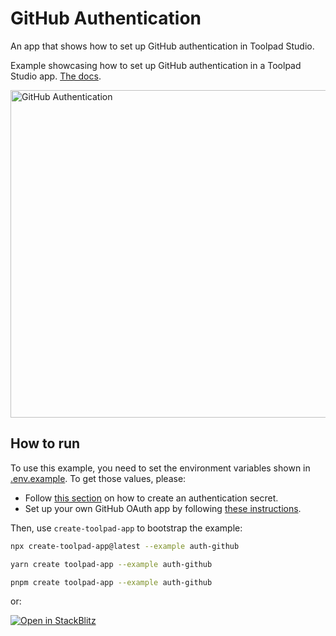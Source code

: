 # GitHub Authentication

<p class="description">An app that shows how to set up GitHub authentication in Toolpad Studio.</p>

Example showcasing how to set up GitHub authentication in a Toolpad Studio app. [The docs](https://mui.com/toolpad-studio/concepts/authentication/).

<a target="_blank">
  <img src="https://mui.com/static/toolpad-studio/marketing/auth-github.png" alt="GitHub Authentication" style="aspect-ratio: 131/88;" width="524">
</a>

## How to run

To use this example, you need to set the environment variables shown in [.env.example](.env.example).
To get those values, please:

- Follow [this section](https://mui.com/toolpad-studio/concepts/authentication/#authentication-secret) on how to create an authentication secret.
- Set up your own GitHub OAuth app by following [these instructions](https://mui.com/toolpad-studio/concepts/authentication/#github).

Then, use `create-toolpad-app` to bootstrap the example:

```bash
npx create-toolpad-app@latest --example auth-github
```

```bash
yarn create toolpad-app --example auth-github
```

```bash
pnpm create toolpad-app --example auth-github
```

or:

[![Open in StackBlitz](https://developer.stackblitz.com/img/open_in_stackblitz.svg)](https://stackblitz.com/fork/github/mui/mui-toolpad/tree/master/examples/auth-github)
